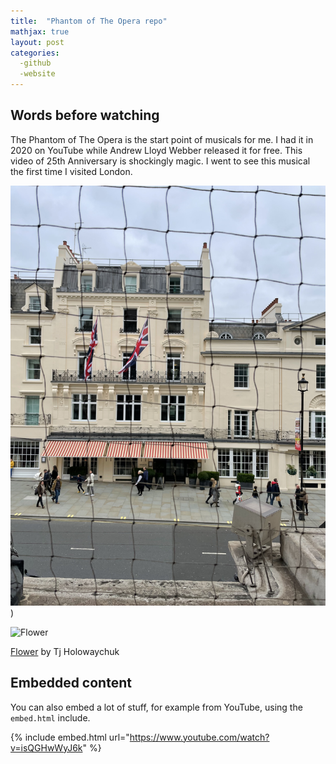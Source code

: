 ```yaml
---
title:  "Phantom of The Opera repo"
mathjax: true
layout: post
categories: 
  -github
  -website
---
```


## Words before watching

The Phantom of The Opera is the start point of musicals for me. I had it in 2020 on YouTube while Andrew Lloyd Webber released it for free. This video of 25th Anniversary is shockingly magic. I went to see this musical the first time I visited London.

![pic](/assets/IMG-1808.jpg))

![Flower](https://user-images.githubusercontent.com/4943215/55412447-bcdb6c80-5567-11e9-8d12-b1e35fd5e50c.jpg)

[Flower](https://unsplash.com/photos/iGrsa9rL11o) by Tj Holowaychuk

## Embedded content

You can also embed a lot of stuff, for example from YouTube, using the `embed.html` include.

{% include embed.html url="https://www.youtube.com/watch?v=isQGHwWyJ6k" %}
